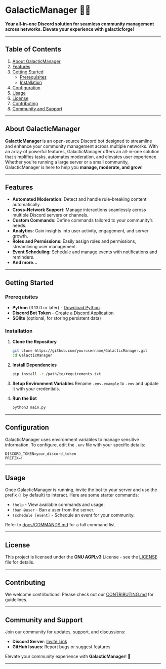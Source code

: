 
# GalacticManager 🌌✨  
**Your all-in-one Discord solution for seamless community management across networks. Elevate your experience with galacticforge!**

---

## Table of Contents
1. [About GalacticManager](#about-galacticmanager)
2. [Features](#features)
3. [Getting Started](#getting-started)
   - [Prerequisites](#prerequisites)
   - [Installation](#installation)
4. [Configuration](#configuration)
5. [Usage](#usage)
6. [License](#license)
7. [Contributing](#contributing)
8. [Community and Support](#community-and-support)

---

## About GalacticManager
**GalacticManager** is an open-source Discord bot designed to streamline and enhance your community management across multiple networks. With an array of powerful features, GalacticManager offers an all-in-one solution that simplifies tasks, automates moderation, and elevates user experience. Whether you're running a large server or a small community, GalacticManager is here to help you **manage, moderate, and grow**!

---

## Features
- **Automated Moderation**: Detect and handle rule-breaking content automatically.
- **Cross-Network Support**: Manage interactions seamlessly across multiple Discord servers or channels.
- **Custom Commands**: Define commands tailored to your community’s needs.
- **Analytics**: Gain insights into user activity, engagement, and server growth.
- **Roles and Permissions**: Easily assign roles and permissions, streamlining user management.
- **Event Scheduling**: Schedule and manage events with notifications and reminders.
- **And more…**

---

## Getting Started

### Prerequisites
- **Python** (3.13.0 or later) - [Download Python](https://www.python.org/downloads/)
- **Discord Bot Token** - [Create a Discord Application](https://discord.com/developers/applications)
- **SQlite** (optional, for storing persistent data)

### Installation
1. **Clone the Repository**
   ```bash
   git clone https://github.com/yourusername/GalacticManager.git
   cd GalacticManager
   ```

2. **Install Dependencies**
   ```bash
   pip install -r /path/to/requirements.txt
   ```

3. **Setup Environment Variables**
   Rename `.env.example` to `.env` and update it with your credentials.

4. **Run the Bot**
   ```bash
   python3 main.py
   ```

---

## Configuration
GalacticManager uses environment variables to manage sensitive information. To configure, edit the `.env` file with your specific details:
```plaintext
DISCORD_TOKEN=your_discord_token
PREFIX=!
```

---

## Usage
Once GalacticManager is running, invite the bot to your server and use the prefix (`!` by default) to interact. Here are some starter commands:

- `!help` - View available commands and usage.
- `!ban @user` - Ban a user from the server.
- `!schedule [event]` - Schedule an event for your community.

Refer to [docs/COMMANDS.md](docs/COMMANDS.md) for a full command list.

---

## License
This project is licensed under the **GNU AGPLv3** License - see the [LICENSE](.github/ISSUE_TEMPLATE/LICENSE) file for details.

---

## Contributing
We welcome contributions! Please check out our [CONTRIBUTING.md](.github/ISSUE_TEMPLATE/CONTRIBUTING.md) for guidelines.

---

## Community and Support
Join our community for updates, support, and discussions:
- **Discord Server**: [Invite Link](https://gfx.re/discord)
- **GitHub Issues**: Report bugs or suggest features

Elevate your community experience with **GalacticManager**! 🚀

---
